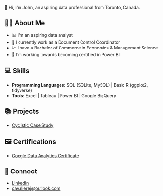 👋 Hi, I'm John, an aspiring data professional from Toronto, Canada.

## 🙋‍♂️ About Me

- 📊 I'm an aspiring data analyst
- 💼 I currently work as a Document Control Coordinator
- 📈 I have a Bachelor of Commerce in Economics & Management Science
- 🌱 I’m working towards becoming certified in Power BI

## 💻 Skills
- **Programming Languages:** SQL (SQLite, MySQL) | Basic R (ggplot2, tidyverse)
- **Tools**: Excel | Tableau | Power BI | Google BigQuery

## 📚 Projects

- [Cyclistic Case Study](https://github.com/cavalierej/cyclistic-case-study)

## 🖼️ Certifications

- [Google Data Analytics Certificate](https://www.credly.com/badges/6958eb8b-95a2-4774-9ffd-f8b8e5b36e63/public_url)

## 📩 Connect

- [LinkedIn](https://www.linkedin.com/in/john-cavaliere-4a574a13a/)
- cavalierej@outlook.com
